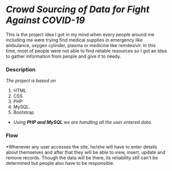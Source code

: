 # *Crowd Sourcing of Data for Fight Against COVID-19*
This is the project idea I got in my mind when every people around me including me were trying find medical supplies in emergency like ambulance, oxygen cylinder, plasma or medicine like remdesivir. In this time, most of people were not able to find reliable resources so I got an Idea to gather information from people and give it to needy.

### Description
*The project is based on*
1. HTML 
2. CSS 
3. PHP 
4. MySQL.
5. Bootstrap
* _Using_ ___PHP and MySQL___ _we are handling all the user entered data._

### Flow
*Whenever any user accesses the site, he/she will have to enter details about themselves and after that they will be able to view, insert, update and remove records. Though the data will be there, its reliability still can't be determined but people also have to be responsible.

